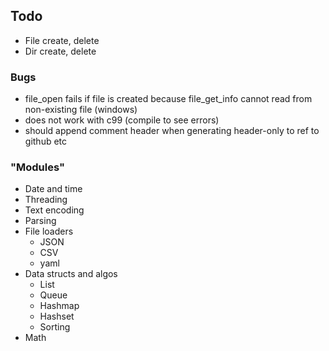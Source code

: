 ## Todo

- File create, delete
- Dir create, delete

### Bugs

- file_open fails if file is created because file_get_info cannot read from non-existing file (windows)
- does not work with c99 (compile to see errors)
- should append comment header when generating header-only to ref to github etc

### "Modules"

- Date and time
- Threading
- Text encoding
- Parsing
- File loaders
  - JSON
  - CSV
  - yaml
- Data structs and algos
  - List
  - Queue
  - Hashmap
  - Hashset
  - Sorting
- Math
